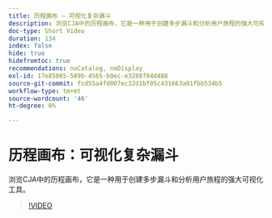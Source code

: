 ```yaml
---
title: 历程画布 — 可视化复杂漏斗
description: 浏览CJA中的历程画布，它是一种用于创建多步漏斗和分析用户旅程的强大可视化工具。
doc-type: Short Video
duration: 134
index: false
hide: true
hidefromtoc: true
recommendations: noCatalog, noDisplay
exl-id: 17e85065-589b-4565-b0ec-e3288f84d488
source-git-commit: fcd55a4fd007ec32d1bf05c431663a01fbb534b5
workflow-type: tm+mt
source-wordcount: '46'
ht-degree: 0%

---
```


# 历程画布：可视化复杂漏斗

浏览CJA中的历程画布，它是一种用于创建多步漏斗和分析用户旅程的强大可视化工具。

<!-- 72_S103_3442450_134_journey-canvas-visualizing-complex-funnels -->
>[!VIDEO](https://video.tv.adobe.com/v/3460164/?learn=on&enablevpops=true&captions=chi_hans)
